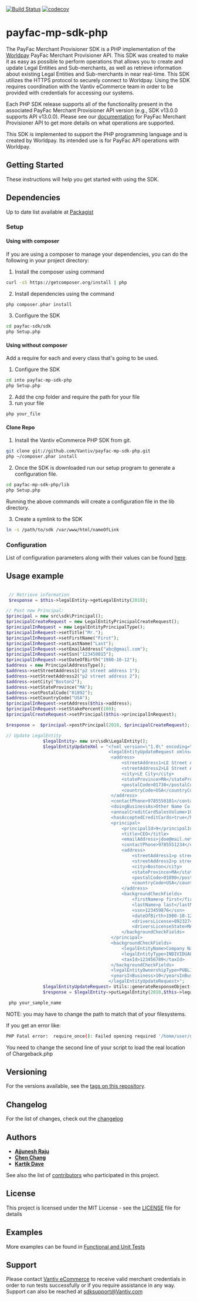 [![Build Status](https://travis-ci.org/Vantiv/payfac-mp-sdk-php.svg?branch=13.x)](https://travis-ci.org/Vantiv/payfac-mp-sdk-php)
[![codecov](https://codecov.io/gh/Vantiv/payfac-mp-sdk-php/branch/13.x/graph/badge.svg)](https://codecov.io/gh/Vantiv/payfac-mp-sdk-php)


# payfac-mp-sdk-php

The PayFac Merchant Provisioner SDK is a PHP implementation of the [Worldpay](https://developer.vantiv.com/community/ecommerce) PayFac Merchant Provisioner API. This SDK was created to make it as easy as possible to perform operations that allows you to create and update Legal Entities and Sub-merchants, as well as retrieve information about existing Legal Entities and Sub-merchants in near real-time. This SDK utilizes the HTTPS protocol to securely connect to Worldpay. Using the SDK requires coordination with the Vantiv eCommerce team in order to be provided with credentials for accessing our systems.

Each PHP SDK release supports all of the functionality present in the associated PayFac Merchant Provisioner API version (e.g., SDK v13.0.0 supports API v13.0.0). Please see our [documentation](https://developer.vantiv.com/community/ecommerce/pages/documentation) for PayFac Merchant Provisioner API to get more details on what operations are supported.

This SDK is implemented to support the PHP programming language and is created by Worldpay. Its intended use is for PayFac API operations with Worldpay.

## Getting Started

These instructions will help you get started with using the SDK.


## Dependencies
Up to date list available at [Packagist](https://packagist.org/packages/vantiv/payfac-sdk)


### Setup

#### Using with composer

If you are using a composer to manage your dependencies, you can do the following in your project directory:

1. Install the composer using command

```bash
curl -sS https://getcomposer.org/install | php
```

2. Install dependencies using the command
```bash
php composer.phar install
```

3. Configure the SDK
```bash
cd payfac-sdk/sdk
php Setup.php
```


#### Using without composer

Add a require for each and every class that's going to be used.

1. Configure the SDK
```bash
cd into payfac-mp-sdk-php
php Setup.php
```

2. Add the cnp folder and require the path for your file
3. run your file 
```bash
php your_file
```


#### Clone Repo

1. Install the Vantiv eCommerce PHP SDK from git. 

```bash
git clone git://github.com/Vantiv/payfac-mp-sdk-php.git
php ~/composer.phar install
```


2. Once the SDK is downloaded run our setup program to generate a configuration file.

```bash
cd payfac-mp-sdk-php/lib
php Setup.php
```

Running the above commands will create a configuration file in the lib directory. 


3. Create a symlink to the SDK

```bash
ln -s /path/to/sdk /var/www/html/nameOfLink
```

### Configuration
List of configuration parameters along with their values can be found [here](https://gist.github.com/VantivSDK/8b7dd606230ec65b36eba457df4443de).

## Usage example

```php

 // Retrieve information
 $response = $this->legalEntity->getLegalEntity(2018);

// Post new Principal:
$principal = new src\sdk\Principal();
$principalCreateRequest = new LegalEntityPrincipalCreateRequest();
$principalInRequest = new LegalEntityPrincipalType();
$principalInRequest->setTitle("Mr.");
$principalInRequest->setFirstName("First");
$principalInRequest->setLastName("Last");
$principalInRequest->setEmailAddress("abc@gmail.com");
$principalInRequest->setSsn("123450015");
$principalInRequest->setDateOfBirth("1980-10-12");
$address = new PrincipalAddressType();
$address->setStreetAddress1("p2 street address 1");
$address->setStreetAddress2("p2 street address 2");
$address->setCity("Boston2");
$address->setStateProvince("MA");
$address->setPostalCode("01892");
$address->setCountryCode("USA");
$principalInRequest->setAddress($this->address);
$principalInRequest->setStakePercent(100);
$principalCreateRequest->setPrincipal($this->principalInRequest);

$response =  $principal->postPrincipal(2018, $principalCreateRequest);

// Update LegalEntity
              $legalEntity= new src\sdk\LegalEntity();
              $legalEntityUpdateXml = "<?xml version=\"1.0\" encoding=\"UTF-8\" standalone=\"yes\"?>
                                       <legalEntityUpdateRequest xmlns=\"http://payfac.vantivcnp.com/api/merchant/onboard\">
                                       	<address>
                                       		<streetAddress1>LE Street Address 1</streetAddress1>
                                       		<streetAddress2>LE Street Address 2</streetAddress2>
                                       		<city>LE City</city>
                                       		<stateProvince>MA</stateProvince>
                                       		<postalCode>01730</postalCode>
                                       		<countryCode>USA</countryCode>
                                       	</address>
                                       	<contactPhone>9785550101</contactPhone>
                                       	<doingBusinessAs>Other Name Co.</doingBusinessAs>
                                       	<annualCreditCardSalesVolume>10000000</annualCreditCardSalesVolume>
                                       	<hasAcceptedCreditCards>true</hasAcceptedCreditCards>
                                       	<principal>
                                       		<principalId>9</principalId>
                                       		<title>CEO</title>
                                       		<emailAddress>jdoe@mail.net</emailAddress>
                                       		<contactPhone>9785551234</contactPhone>
                                       		<address>
                                       			<streetAddress1>p street address 1</streetAddress1>
                                       			<streetAddress2>p street address 2</streetAddress2>
                                       			<city>Boston</city>
                                       			<stateProvince>MA</stateProvince>
                                       			<postalCode>01890</postalCode>
                                       			<countryCode>USA</countryCode>
                                       		</address>
                                       		<backgroundCheckFields>
                                       			<firstName>p first</firstName>
                                       			<lastName>p last</lastName>
                                       			<ssn>123459876</ssn>
                                       			<dateOfBirth>1980-10-12</dateOfBirth>
                                       			<driversLicense>892327409832</driversLicense>
                                       			<driversLicenseState>MA</driversLicenseState>
                                       		</backgroundCheckFields>
                                       	</principal>
                                       	<backgroundCheckFields>
                                       		<legalEntityName>Company Name</legalEntityName>
                                       		<legalEntityType>INDIVIDUAL_SOLE_PROPRIETORSHIP</legalEntityType>
                                       		<taxId>123456789</taxId>
                                       	</backgroundCheckFields>
                                       	<legalEntityOwnershipType>PUBLIC</legalEntityOwnershipType>
                                       	<yearsInBusiness>10</yearsInBusiness>
                                       </legalEntityUpdateRequest>";
              $legalEntityUpdateRequest= Utils::generateResponseObject($this->legalEntityUpdateXml);
              $response = $legalEntity->putLegalEntity(2010,$this->legalEntityUpdateRequest);

```

```bash
 php your_sample_name
```

NOTE: you may have to change the path to match that of your filesystems.  

If you get an error like:
```bash
PHP Fatal error:  require_once(): Failed opening required '/home/user/git/payfac-mp-sdk-php/../lib/Chargeback.php' (include_path='.:/usr/share/pear:/usr/share/php') in /home/user/git/payfac-mp-sdk-php/foo.php on line 2
```
You need to change the second line of your script to load the real location of Chargeback.php

## Versioning
For the versions available, see the [tags on this repository](https://github.com/vantiv/payfac-mp-sdk-java/tags). 

## Changelog
For the list of changes, check out the [changelog](https://github.com/Vantiv/payfac-mp-sdk-java/blob/13.x/CHANGELOG.md)

## Authors

* [**Ajjunesh Raju**](https://github.com/Ajjunesh)
* [**Chen Chang**](https://github.com/cc6980312)
* [**Kartik Dave**](https://github.com/davekartik24)

See also the list of [contributors](https://github.com/vantiv/payfac-mp-sdk-java/contributors) who participated in this project.

## License
This project is licensed under the MIT License - see the [LICENSE](https://github.com/Vantiv/payfac-mp-sdk-java/blob/13.x/LICENSE.md) file for details

## Examples
More examples can be found in [Functional and Unit Tests](https://github.com/Vantiv/payfac-mp-sdk-php/tree/master/src/test/functional)

## Support
Please contact [Vantiv eCommerce](https://developer.vantiv.com/community/ecommerce) to receive valid merchant credentials in order to run tests successfully or if you require assistance in any way.  Support can also be reached at sdksupport@Vantiv.com
